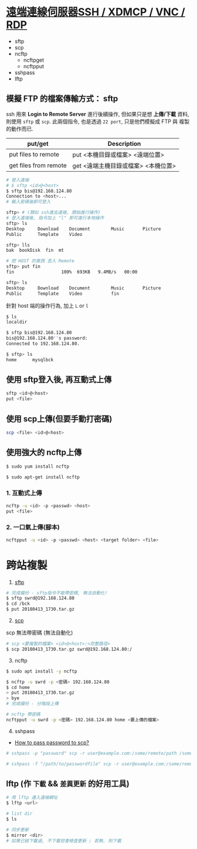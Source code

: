 # [遠端連線伺服器SSH / XDMCP / VNC / RDP](http://linux.vbird.org/linux_server/0310telnetssh.php#ssh_client)

- sftp
- scp
- ncftp
    - ncftpget
    - ncftpput
- sshpass
- lftp


## 模擬 FTP 的檔案傳輸方式： sftp

ssh 用來 **Login to Remote Server** 進行後續操作, 但如果只是想 **上傳/下載** 資料, 則使用 `sftp` 或 `scp`. 此兩個指令, 也是透過 `22 port`, 只是他們模擬成 FTP 與 複製 的動作而已.

put/get               | Description
--------------------- | -----------------------------------
put files to   remote | put <本機目錄或檔案> <遠端位置>
get files from remote | get <遠端主機目錄或檔案> <本機位置> 

```sh
# 登入遠端
# $ sftp <id>@<host>
$ sftp bis@192.168.124.80
Connection to <host>...
# 輸入密碼後即可登入

sftp> # (類似 ssh進去遠端, 開始進行操作)
# 登入遠端後, 指令加上 "l" 即可進行本地操作
sftp> ls
Desktop     Download    Document        Music       Picture
Public      Template    Video

sftp> lls
bak  bookDisk  fin  mt

# 把 HOST 的東西 丟入 Remote
sftp> put fin
fin                  100%  693KB   9.4MB/s   00:00

sftp> ls
Desktop     Download    Document        Music       Picture
Public      Template    Video           fin
```

針對 host 端的操作行為, 加上 `L` or `l` 

```sh
$ ls
localdir

$ sftp bis@192.168.124.80
bis@192.168.124.80''s password:
Connected to 192.168.124.80.

$ sftp> ls
home      mysqlbck
```


## 使用 sftp登入後, 再互動式上傳

```sh
sftp <id>@<host>
put <file>
```


## 使用 scp上傳(但要手動打密碼)

```sh
scp <file> <id>@<host>
```


## 使用強大的 ncftp上傳

```sh
$ sudo yum install ncftp

$ sudo apt-get install ncftp
```


### 1. 互動式上傳

```sh
ncftp -u <id> -p <passwd> <host>
put <file>
```


### 2. 一口氣上傳(腳本)

```sh
ncftpput -u <id> -p <passwd> <host> <target folder> <file>
```



# 跨站複製

1. [sftp](http://linux.vbird.org/linux_server/0310telnetssh.php#sftp)

```sh 
# 完成備份 - sftp指令不能帶密碼, 無法自動化!
$ sftp swrd@192.168.124.80
$ cd /bck
$ put 20180413_1730.tar.gz
```


2. [scp](http://linux.vbird.org/linux_server/0310telnetssh.php#scp)

scp 無法帶密碼 (無法自動化)

```sh
# scp <要複製的檔案> <id>@<host>:<完整路徑>
$ scp 20180413_1730.tar.gz swrd@192.168.124.80:/
```


3. ncftp

```sh
$ sudo apt install -y ncftp

$ ncftp -u swrd -p <密碼> 192.168.124.80
$ cd home
> put 20180413_1730.tar.gz
> bye
# 完成備份 - 分階段上傳

# ncftp 帶密碼
ncftpput -u swrd -p <密碼> 192.168.124.80 home <要上傳的檔案>
```


4. sshpass

- [How to pass password to scp?](https://stackoverflow.com/questions/50096/how-to-pass-password-to-scp?utm_medium=organic&utm_source=google_rich_qa&utm_campaign=google_rich_qa)

```sh
# sshpass -p "password" scp -r user@example.com:/some/remote/path /some/local/path

# sshpass -f "/path/to/passwordfile" scp -r user@example.com:/some/remote/path /some/local/path
```


## lftp (作 `下載` && `差異更新` 的好用工具)

```sh
# 用 lftp 連入遠端網址
$ lftp <url>

# list dir
$ ls

# 同步更新
$ mirror <dir>
# 如果已經下載過, 不下載但會檢查更新 ; 若無, 則下載
```

